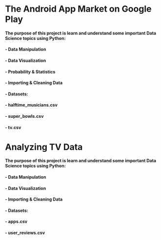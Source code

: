 # The Android App Market on Google Play
#### The purpose of this project is learn and understand some important Data Science topics using Python:
#### - Data Manipulation
#### - Data Visualization
#### - Probability & Statistics 
#### - Importing & Cleaning Data
#### - Datasets:
####            - halftime_musicians.csv
####            - super_bowls.csv
####            - tv.csv


# Analyzing TV Data
#### The purpose of this project is learn and understand some important Data Science topics using Python:
#### - Data Manipulation
#### - Data Visualization
#### - Importing & Cleaning Data
#### - Datasets:
####            - apps.csv
####            - user_reviews.csv
